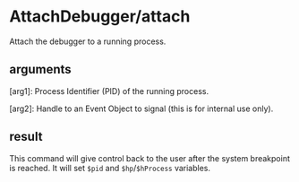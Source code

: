 # AttachDebugger/attach

Attach the debugger to a running process.

## arguments

\[arg1\]: Process Identifier (PID) of the running process.

\[arg2\]: Handle to an Event Object to signal (this is for internal use only).

## result

This command will give control back to the user after the system breakpoint is reached. It will set `$pid` and `$hp`/`$hProcess` variables.
